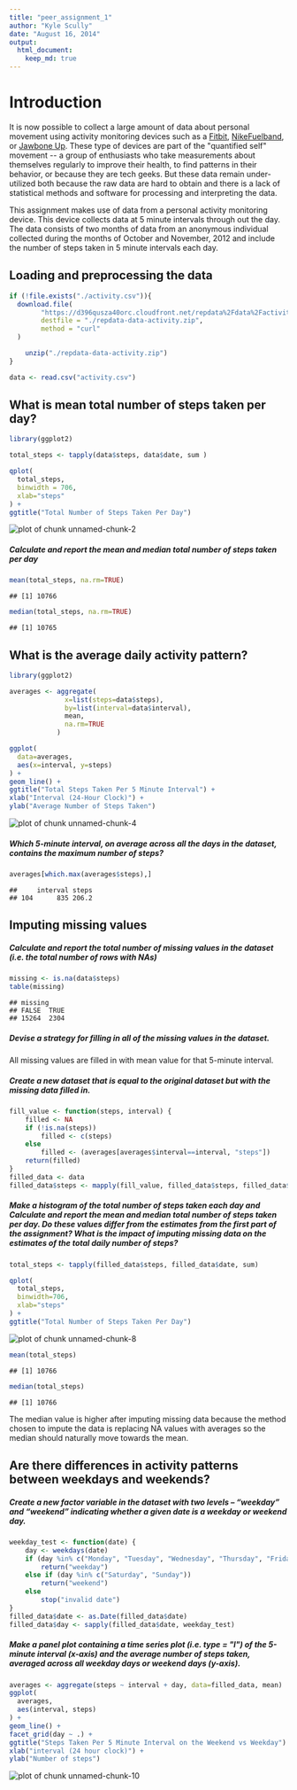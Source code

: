 ```yaml
---
title: "peer_assignment_1"
author: "Kyle Scully"
date: "August 16, 2014"
output: 
  html_document:
    keep_md: true
---
```


# Introduction

It is now possible to collect a large amount of data about personal
movement using activity monitoring devices such as a
[Fitbit](http://www.fitbit.com), [NikeFuelband](http://www.nike.com/us/en_us/c/nikeplus-fuelband),
or [Jawbone Up](https://jawbone.com/up). These type of devices are part of
the "quantified self" movement -- a group of enthusiasts who take
measurements about themselves regularly to improve their health, to
find patterns in their behavior, or because they are tech geeks. But
these data remain under-utilized both because the raw data are hard to
obtain and there is a lack of statistical methods and software for
processing and interpreting the data.

This assignment makes use of data from a personal activity monitoring
device. This device collects data at 5 minute intervals through out the
day. The data consists of two months of data from an anonymous
individual collected during the months of October and November, 2012
and include the number of steps taken in 5 minute intervals each day.

## Loading and preprocessing the data


```r
if (!file.exists("./activity.csv")){
  download.file(
		"https://d396qusza40orc.cloudfront.net/repdata%2Fdata%2Factivity.zip",
		destfile = "./repdata-data-activity.zip",
		method = "curl"
  )

	unzip("./repdata-data-activity.zip")
}

data <- read.csv("activity.csv")
```

## What is mean total number of steps taken per day?


```r
library(ggplot2)

total_steps <- tapply(data$steps, data$date, sum )

qplot(
  total_steps,
  binwidth = 706,
  xlab="steps"
) +
ggtitle("Total Number of Steps Taken Per Day")
```

![plot of chunk unnamed-chunk-2](figure/unnamed-chunk-2.png) 

##### Calculate and report the mean and median total number of steps taken per day


```r
mean(total_steps, na.rm=TRUE)
```

```
## [1] 10766
```

```r
median(total_steps, na.rm=TRUE)
```

```
## [1] 10765
```


## What is the average daily activity pattern?


```r
library(ggplot2)

averages <- aggregate(
              x=list(steps=data$steps),
              by=list(interval=data$interval),
              mean,
              na.rm=TRUE
            )

ggplot(
  data=averages,
  aes(x=interval, y=steps)
) +
geom_line() +
ggtitle("Total Steps Taken Per 5 Minute Interval") +
xlab("Interval (24-Hour Clock)") +
ylab("Average Number of Steps Taken")
```

![plot of chunk unnamed-chunk-4](figure/unnamed-chunk-4.png) 

##### Which 5-minute interval, on average across all the days in the dataset, contains the maximum number of steps?


```r
averages[which.max(averages$steps),]
```

```
##     interval steps
## 104      835 206.2
```

## Imputing missing values

##### Calculate and report the total number of missing values in the dataset (i.e. the total number of rows with NAs)


```r
missing <- is.na(data$steps)
table(missing)
```

```
## missing
## FALSE  TRUE 
## 15264  2304
```

##### Devise a strategy for filling in all of the missing values in the dataset.

All missing values are filled in with mean value for that 5-minute interval.

##### Create a new dataset that is equal to the original dataset but with the missing data filled in.


```r
fill_value <- function(steps, interval) {
    filled <- NA
    if (!is.na(steps))
        filled <- c(steps)
    else
        filled <- (averages[averages$interval==interval, "steps"])
    return(filled)
}
filled_data <- data
filled_data$steps <- mapply(fill_value, filled_data$steps, filled_data$interval)
```
##### Make a histogram of the total number of steps taken each day and Calculate and report the mean and median total number of steps taken per day. Do these values differ from the estimates from the first part of the assignment? What is the impact of imputing missing data on the estimates of the total daily number of steps?


```r
total_steps <- tapply(filled_data$steps, filled_data$date, sum)

qplot(
  total_steps,
  binwidth=706,
  xlab="steps"
) +
ggtitle("Total Number of Steps Taken Per Day")
```

![plot of chunk unnamed-chunk-8](figure/unnamed-chunk-8.png) 

```r
mean(total_steps)
```

```
## [1] 10766
```

```r
median(total_steps)
```

```
## [1] 10766
```

The median value is higher after imputing missing data because the method chosen to impute the data is replacing NA values with averages so the median should naturally move towards the mean.

## Are there differences in activity patterns between weekdays and weekends?

##### Create a new factor variable in the dataset with two levels – “weekday” and “weekend” indicating whether a given date is a weekday or weekend day.


```r
weekday_test <- function(date) {
    day <- weekdays(date)
    if (day %in% c("Monday", "Tuesday", "Wednesday", "Thursday", "Friday"))
        return("weekday")
    else if (day %in% c("Saturday", "Sunday"))
        return("weekend")
    else
        stop("invalid date")
}
filled_data$date <- as.Date(filled_data$date)
filled_data$day <- sapply(filled_data$date, weekday_test)
```

##### Make a panel plot containing a time series plot (i.e. type = "l") of the 5-minute interval (x-axis) and the average number of steps taken, averaged across all weekday days or weekend days (y-axis).


```r
averages <- aggregate(steps ~ interval + day, data=filled_data, mean)
ggplot(
  averages,
  aes(interval, steps)
) +
geom_line() +
facet_grid(day ~ .) +
ggtitle("Steps Taken Per 5 Minute Interval on the Weekend vs Weekday") +
xlab("interval (24 hour clock)") +
ylab("Number of steps")
```

![plot of chunk unnamed-chunk-10](figure/unnamed-chunk-10.png) 
